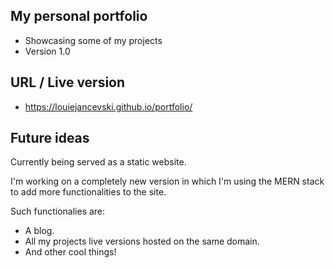 ## My personal portfolio
- Showcasing some of my projects
- Version 1.0

## URL / Live version 
- https://louiejancevski.github.io/portfolio/

## Future ideas
Currently being served as a static website. 

I'm working on a completely new version in which I'm using the MERN stack to add more functionalities to the site. 

Such functionalies are: 

- A blog.
- All my projects live versions hosted on the same domain.
- And other cool things!

